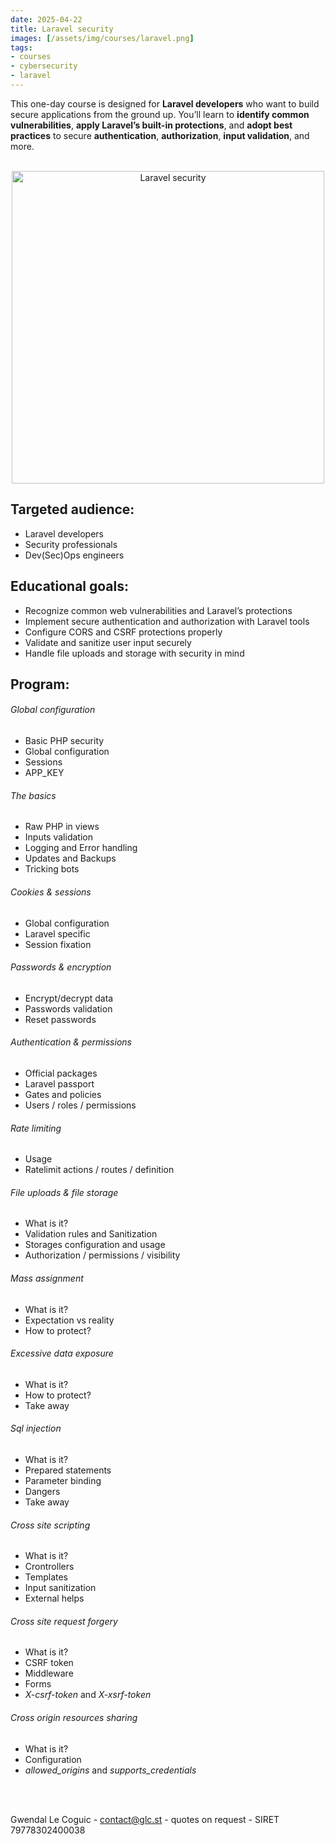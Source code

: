 ```yaml
---
date: 2025-04-22
title: Laravel security
images: [/assets/img/courses/laravel.png]
tags:
- courses
- cybersecurity
- laravel
---
```


This one-day course is designed for __Laravel developers__ who want to build secure applications from the ground up. You’ll learn to __identify common vulnerabilities__, __apply Laravel’s built-in protections__, and __adopt best practices__ to secure __authentication__, __authorization__, __input validation__, and more.
<!--more-->

<br>
<center>
    <img src="/assets/img/courses/laravel.png" alt="Laravel security" width="500" />
</center>


## Targeted audience:

- Laravel developers
- Security professionals
- Dev(Sec)Ops engineers


## Educational goals:
- Recognize common web vulnerabilities and Laravel’s protections
- Implement secure authentication and authorization with Laravel tools
- Configure CORS and CSRF protections properly
- Validate and sanitize user input securely
- Handle file uploads and storage with security in mind


## Program:
###### Global configuration
- Basic PHP security
- Global configuration
- Sessions
- APP_KEY

###### The basics
- Raw PHP in views
- Inputs validation
- Logging and Error handling
- Updates and Backups
- Tricking bots

###### Cookies & sessions
- Global configuration
- Laravel specific
- Session fixation

###### Passwords & encryption
- Encrypt/decrypt data
- Passwords validation
- Reset passwords

###### Authentication & permissions
- Official packages
- Laravel passport
- Gates and policies
- Users / roles / permissions

###### Rate limiting
- Usage
- Ratelimit actions / routes / definition

###### File uploads & file storage
- What is it?
- Validation rules and Sanitization
- Storages configuration and usage
- Authorization / permissions / visibility

###### Mass assignment
- What is it?
- Expectation vs reality
- How to protect?

###### Excessive data exposure
- What is it?
- How to protect?
- Take away

###### Sql injection
- What is it?
- Prepared statements
- Parameter binding
- Dangers
- Take away

###### Cross site scripting
- What is it?
- Crontrollers
- Templates
- Input sanitization
- External helps

###### Cross site request forgery
- What is it?
- CSRF token
- Middleware
- Forms
- _X-csrf-token_ and _X-xsrf-token_

###### Cross origin resources sharing
- What is it?
- Configuration
- _allowed_origins_ and _supports_credentials_

<br><br>

Gwendal Le Coguic - <a href="mailto:contact@glc.st" target="_blank">contact@glc.st</a> - quotes on request - SIRET 79778302400038
